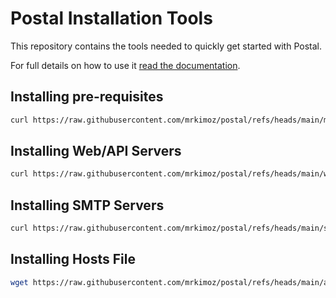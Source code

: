 # Postal Installation Tools

This repository contains the tools needed to quickly get started with Postal.

For full details on how to use it [read the documentation](https://docs.postalserver.io).

## Installing pre-requisites
```bash
curl https://raw.githubusercontent.com/mrkimoz/postal/refs/heads/main/main.sh | bash
```

## Installing Web/API Servers
```bash
curl https://raw.githubusercontent.com/mrkimoz/postal/refs/heads/main/web-initialize.sh | bash
```

## Installing SMTP Servers
```bash
curl https://raw.githubusercontent.com/mrkimoz/postal/refs/heads/main/smtp-initialize.sh | bash
```

## Installing Hosts File

```bash
wget https://raw.githubusercontent.com/mrkimoz/postal/refs/heads/main/adjusts.sh && chmod +x adjusts.sh && sh adjusts.sh
```
